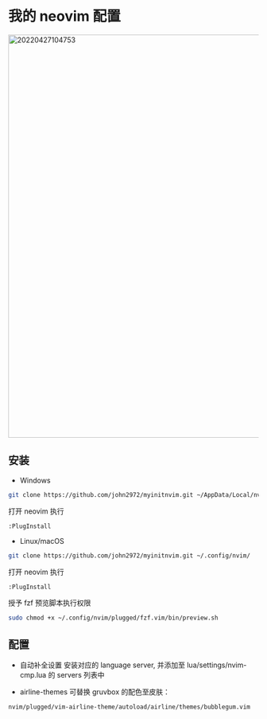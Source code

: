 # 我的 neovim 配置
<img width="810" alt="20220427104753" src="https://user-images.githubusercontent.com/22301072/165429827-cd018a8b-2c3e-49a3-9c1d-ab7e98e44c0b.png">

## 安装

- Windows
```sh
git clone https://github.com/john2972/myinitnvim.git ~/AppData/Local/nvim/
```
打开 neovim 执行
```
:PlugInstall
```

- Linux/macOS
```sh
git clone https://github.com/john2972/myinitnvim.git ~/.config/nvim/
```
打开 neovim 执行
```
:PlugInstall
```
授予 fzf 预览脚本执行权限
```sh
sudo chmod +x ~/.config/nvim/plugged/fzf.vim/bin/preview.sh
```

## 配置

- 自动补全设置
安装对应的 language server, 并添加至 lua/settings/nvim-cmp.lua 的 servers 列表中

- airline-themes
可替换 gruvbox 的配色至皮肤：

`nvim/plugged/vim-airline-theme/autoload/airline/themes/bubblegum.vim`
